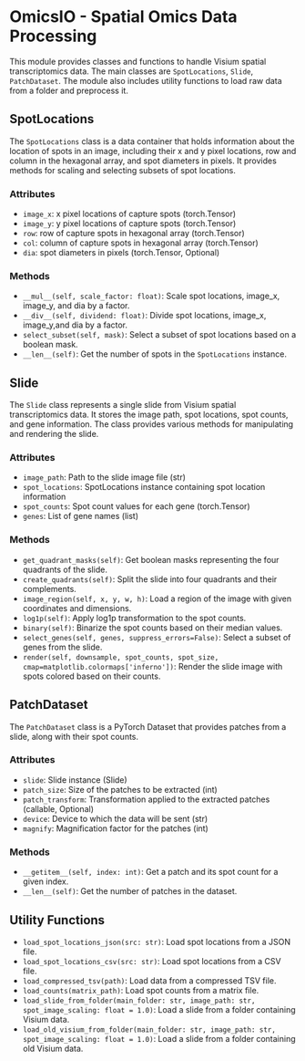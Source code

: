 # OmicsIO - Spatial Omics Data Processing

This module provides classes and functions to handle Visium spatial transcriptomics data. The main classes are `SpotLocations`, `Slide`, `PatchDataset`. The module also includes utility functions to load raw data from a folder and preprocess it.

## SpotLocations

The `SpotLocations` class is a data container that holds information about the location of spots in an image, including their x and y pixel locations, row and column in the hexagonal array, and spot diameters in pixels. It provides methods for scaling and selecting subsets of spot locations.

### Attributes

- `image_x`: x pixel locations of capture spots (torch.Tensor)
- `image_y`: y pixel locations of capture spots (torch.Tensor)
- `row`: row of capture spots in hexagonal array (torch.Tensor)
- `col`: column of capture spots in hexagonal array (torch.Tensor)
- `dia`: spot diameters in pixels (torch.Tensor, Optional)

### Methods

- `__mul__(self, scale_factor: float)`: Scale spot locations, image_x, image_y, and dia by a factor.
- `__div__(self, dividend: float)`: Divide spot locations, image_x, image_y,and dia by a factor.
- `select_subset(self, mask)`: Select a subset of spot locations based on a boolean mask.
- `__len__(self)`: Get the number of spots in the `SpotLocations` instance.

## Slide

The `Slide` class represents a single slide from Visium spatial transcriptomics data. It stores the image path, spot locations, spot counts, and gene information. The class provides various methods for manipulating and rendering the slide.

### Attributes

- `image_path`: Path to the slide image file (str)
- `spot_locations`: SpotLocations instance containing spot location information
- `spot_counts`: Spot count values for each gene (torch.Tensor)
- `genes`: List of gene names (list)

### Methods

- `get_quadrant_masks(self)`: Get boolean masks representing the four quadrants of the slide.
- `create_quadrants(self)`: Split the slide into four quadrants and their complements.
- `image_region(self, x, y, w, h)`: Load a region of the image with given coordinates and dimensions.
- `log1p(self)`: Apply log1p transformation to the spot counts.
- `binary(self)`: Binarize the spot counts based on their median values.
- `select_genes(self, genes, suppress_errors=False)`: Select a subset of genes from the slide.
- `render(self, downsample, spot_counts, spot_size, cmap=matplotlib.colormaps['inferno'])`: Render the slide image with spots colored based on their counts.

## PatchDataset

The `PatchDataset` class is a PyTorch Dataset that provides patches from a slide, along with their spot counts.

### Attributes

- `slide`: Slide instance (Slide)
- `patch_size`: Size of the patches to be extracted (int)
- `patch_transform`: Transformation applied to the extracted patches (callable, Optional)
- `device`: Device to which the data will be sent (str)
- `magnify`: Magnification factor for the patches (int)

### Methods

- `__getitem__(self, index: int)`: Get a patch and its spot count for a given index.
- `__len__(self)`: Get the number of patches in the dataset.

## Utility Functions

- `load_spot_locations_json(src: str)`: Load spot locations from a JSON file.
- `load_spot_locations_csv(src: str)`: Load spot locations from a CSV file.
- `load_compressed_tsv(path)`: Load data from a compressed TSV file.
- `load_counts(matrix_path)`: Load spot counts from a matrix file.
- `load_slide_from_folder(main_folder: str, image_path: str, spot_image_scaling: float = 1.0)`: Load a slide from a folder containing Visium data.
- `load_old_visium_from_folder(main_folder: str, image_path: str, spot_image_scaling: float = 1.0)`: Load a slide from a folder containing old Visium data.
